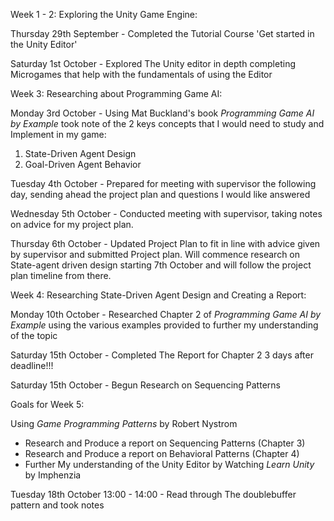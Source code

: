 Week 1 - 2:
Exploring the Unity Game Engine:

Thursday 29th September - Completed the Tutorial Course 'Get started in the Unity Editor'

Saturday 1st October - Explored The Unity editor in depth completing Microgames that help with the fundamentals of using the Editor

Week 3:
Researching about Programming Game AI:

Monday 3rd October - Using Mat Buckland's book *Programming Game AI by Example* took note of the 2 keys concepts that I would need to study and Implement in my game:
1. State-Driven Agent Design
2. Goal-Driven Agent Behavior

Tuesday 4th October - Prepared for meeting with supervisor the following day, sending ahead the project plan and questions I would like answered

Wednesday 5th October - Conducted meeting with supervisor, taking notes on advice for my project plan.

Thursday 6th October - Updated Project Plan to fit in line with advice given by supervisor and submitted Project plan. Will commence research on State-agent driven design starting 7th October and will follow the project plan timeline from there.

Week 4:
Researching State-Driven Agent Design and Creating a Report:

Monday 10th October - Researched Chapter 2 of *Programming Game AI by Example* using the various examples provided to further my understanding of the topic


Saturday 15th October - Completed The Report for Chapter 2     3 days after deadline!!!

Saturday 15th October - Begun Research on Sequencing Patterns

Goals for Week 5: 

Using *Game Programming Patterns* by Robert Nystrom

- Research and Produce a report on Sequencing Patterns (Chapter 3)
- Research and Produce a report on Behavioral Patterns (Chapter 4)
- Further My understanding of the Unity Editor by Watching *Learn Unity* by Imphenzia

Tuesday 18th October 13:00 - 14:00 - Read through The doublebuffer pattern and took notes
